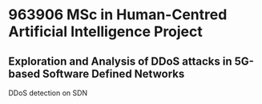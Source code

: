 # 963906 MSc in Human-Centred Artificial Intelligence Project
## Exploration and Analysis of DDoS attacks in 5G-based Software Defined Networks
DDoS detection on SDN
